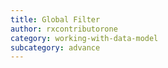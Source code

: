 ```yaml
---
title: Global Filter
author: rxcontributorone
category: working-with-data-model
subcategory: advance
---
```


    